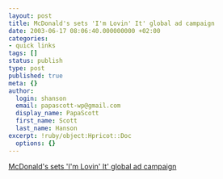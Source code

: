```yaml
---
layout: post
title: McDonald's sets 'I'm Lovin' It' global ad campaign
date: 2003-06-17 08:06:40.000000000 +02:00
categories:
- quick links
tags: []
status: publish
type: post
published: true
meta: {}
author:
  login: shanson
  email: papascott-wp@gmail.com
  display_name: PapaScott
  first_name: Scott
  last_name: Hanson
excerpt: !ruby/object:Hpricot::Doc
  options: {}
---
```

<p><a title="from their German ad agency" href="http://uktop100.reuters.com/latest/McDonalds/top10/default.asp">McDonald's sets 'I'm Lovin' It' global ad campaign</a></p>
